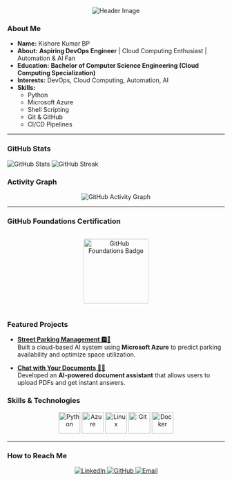 <p align="center">
  <img src="https://capsule-render.vercel.app/api?type=waving&color=gradient&height=100&section=header&text=Hello,+It's+Kishore!&fontSize=40&animation=fadeIn&theme=snow" alt="Header Image"/>
</p> 


### About Me  
- **Name:** Kishore Kumar BP
- **About:** **Aspiring DevOps Engineer** | Cloud Computing Enthusiast | Automation & AI Fan
- **Education:** **Bachelor of Computer Science Engineering (Cloud Computing Specialization)** 
- **Interests:** DevOps, Cloud Computing, Automation, AI  
- **Skills:**  
  - Python  
  - Microsoft Azure  
  - Shell Scripting  
  - Git & GitHub  
  - CI/CD Pipelines 

---

### GitHub Stats

![GitHub Stats](https://github-readme-stats.vercel.app/api?username=kishore-2&show_icons=true&theme=radical&cache_seconds=1800)
![GitHub Streak](https://github-readme-streak-stats.herokuapp.com/?user=kishore-2&theme=radical&date_format=M%20j%5B%2C%20Y%5D)

### Activity Graph  
<p align="center">
  <img src="https://github-readme-activity-graph.vercel.app/graph?username=kishore-2&theme=react-dark" alt="GitHub Activity Graph"/>
</p>

---

### GitHub Foundations Certification

<div align="center" style="padding: 10px;">
  <a href="https://www.credly.com/badges/8d3949a8-6e4d-45c9-a316-177f36679296/public_url">
    <img src="https://github.com/user-attachments/assets/70171794-53f7-4313-83d3-51a123b90d2a" alt="GitHub Foundations Badge" width="150" style="border: 5px solid #fff; border-radius: 8px;" />
  </a>
</div>

###  Featured Projects  

-   **[Street Parking Management 🅿️🚗](https://github.com/kishore-2/StreetParkingManagement)**  
    Built a cloud-based AI system using **Microsoft Azure** to predict parking availability and optimize space utilization.  

-   **[Chat with Your Documents 📄🤖](https://github.com/kishore-2/rag-system)**  
    Developed an **AI-powered document assistant** that allows users to upload PDFs and get instant answers.  

### Skills & Technologies

<p align="center"> <img src="https://cdn.jsdelivr.net/gh/devicons/devicon/icons/python/python-original.svg" alt="Python" width="50" height="50"/> <img src="https://cdn.jsdelivr.net/gh/devicons/devicon/icons/azure/azure-original.svg" alt="Azure" width="50" height="50"/> <img src="https://cdn.jsdelivr.net/gh/devicons/devicon/icons/linux/linux-original.svg" alt="Linux" width="50" height="50"/> <img src="https://cdn.jsdelivr.net/gh/devicons/devicon/icons/git/git-original.svg" alt="Git" width="50" height="50"/> <img src="https://cdn.jsdelivr.net/gh/devicons/devicon/icons/docker/docker-original.svg" alt="Docker" width="50" height="50"/> </p>

---

###  How to Reach Me  

<p align="center">
  <a href="https://www.linkedin.com/in/kkbp/">
    <img src="https://img.shields.io/badge/LinkedIn-in/kkbp-blue?style=for-the-badge&logo=Linkedin" alt="LinkedIn"/>
  </a>
  <a href="https://github.com/kishore-2/">
    <img src="https://img.shields.io/badge/GitHub-kishore--2-181717?style=for-the-badge&logo=github" alt="GitHub"/>
  </a>
  <a href="mailto:kishorekumarbpk@gmail.com">
    <img src="https://img.shields.io/badge/Email-kishorekumarbpk@gmail.com-c14438?style=for-the-badge&logo=Gmail&logoColor=white" alt="Email"/>
  </a>
</p>  
